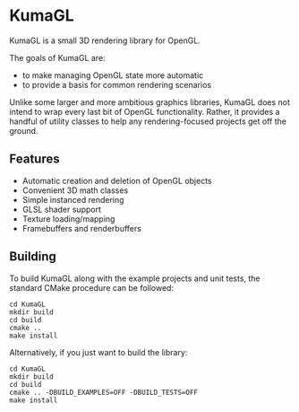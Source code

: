 # KumaGL
KumaGL is a small 3D rendering library for OpenGL.

The goals of KumaGL are:
* to make managing OpenGL state more automatic
* to provide a basis for common rendering scenarios

Unlike some larger and more ambitious graphics libraries, KumaGL does not intend to wrap every last bit of OpenGL functionality. Rather, it provides a handful of utility classes to help any rendering-focused projects get off the ground.

## Features
* Automatic creation and deletion of OpenGL objects
* Convenient 3D math classes
* Simple instanced rendering
* GLSL shader support
* Texture loading/mapping
* Framebuffers and renderbuffers

## Building
To build KumaGL along with the example projects and unit tests, the standard CMake procedure can be followed:
```
cd KumaGL
mkdir build
cd build
cmake ..
make install
```

Alternatively, if you just want to build the library:
```
cd KumaGL
mkdir build
cd build
cmake .. -DBUILD_EXAMPLES=OFF -DBUILD_TESTS=OFF
make install
```

